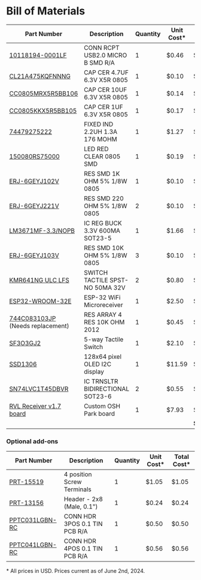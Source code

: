 # Bill of Materials

| Part Number                                                                                                                                | Description                      | Quantity | Unit Cost&ast; | Total Cost&ast; |
| ------------------------------------------------------------------------------------------------------------------------------------------ | -------------------------------- | -------- | -------------- | --------------- |
| [10118194-0001LF](https://www.digikey.com/product-detail/en/amphenol-icc-fci/10118194-0001LF/609-4618-1-ND/2785382)                        | CONN RCPT USB2.0 MICRO B SMD R/A | 1        | $0.46          | $0.46           |
| [ CL21A475KQFNNNG](https://www.digikey.com/product-detail/en/samsung-electro-mechanics/CL21A475KQFNNNG/1276-6465-1-ND/5958093)             | CAP CER 4.7UF 6.3V X5R 0805      | 1        | $0.10          | $0.10           |
| [ CC0805MRX5R5BB106](https://www.digikey.com/en/products/detail/yageo/CC0805MRX5R5BB106/7164457)                                           | CAP CER 10UF 6.3V X5R 0805       | 1        | $0.14          | $0.14           |
| [ CC0805KKX5R5BB105](https://www.digikey.com/en/products/detail/yageo/CC0805KKX5R5BB105/5884149)                                           | CAP CER 1UF 6.3V X5R 0805        | 1        | $0.17          | $0.17           |
| [ 74479275222](https://www.digikey.com/product-detail/en/w-rth-elektronik/74479275222/732-9708-1-ND/5870862)                               | FIXED IND 2.2UH 1.3A 176 MOHM    | 1        | $1.27          | $1.27           |
| [150080RS75000](https://www.digikey.com/product-detail/en/w-rth-elektronik/150080RS75000/732-4984-1-ND/4489916)                            | LED RED CLEAR 0805 SMD           | 1        | $0.19          | $0.19           |
| [ERJ-6GEYJ102V](https://www.digikey.com/product-detail/en/panasonic-electronic-components/ERJ-6GEYJ102V/P1-0KACT-ND/42833)                 | RES SMD 1K OHM 5% 1/8W 0805      | 1        | $0.10          | $0.10           |
| [ERJ-6GEYJ221V](https://www.digikey.com/en/products/detail/panasonic-electronic-components/ERJ-6GEYJ221V/89706)                            | RES SMD 220 OHM 5% 1/8W 0805     | 2        | $0.10          | $0.20           |
| [LM3671MF-3.3/NOPB](https://www.digikey.com/product-detail/en/texas-instruments/LM3671MF-3.3-NOPB/LM3671MF-3.3-NOPBCT-ND/1590190)          | IC REG BUCK 3.3V 600MA SOT23-5   | 1        | $1.66          | $1.66           |
| [ERJ-6GEYJ103V](https://www.digikey.com/product-detail/en/panasonic-electronic-components/ERJ-6GEYJ103V/P10KACT-ND/43118)                  | RES SMD 10K OHM 5% 1/8W 0805     | 3        | $0.10          | $0.30           |
| [KMR641NG ULC LFS](https://www.digikey.com/product-detail/en/c-k/KMR641NG-ULC-LFS/CKN10686CT-ND/6035358)                                   | SWITCH TACTILE SPST-NO 50MA 32V  | 2        | $0.80          | $1.60           |
| [ESP32-WROOM-32E](https://www.digikey.com/en/products/detail/espressif-systems/ESP32-WROOM-32E-N4/11613125)                                | ESP-32 WiFi Microreceiver        | 1        | $2.50          | $2.50           |
| [744C083103JP](https://www.digikey.com/product-detail/en/cts-resistor-products/744C083103JP/744C083103JPCT-ND/1117754) (Needs replacement) | RES ARRAY 4 RES 10K OHM 2012     | 1        | $0.45          | $0.45           |
| [SF3O3GJ2](https://www.sparkfun.com/products/10063)                                                                                        | 5-way Tactile Switch             | 1        | $2.10          | $2.10           |
| [SSD1306](https://www.amazon.com/gp/product/B01HHOAQ5A/)                                                                                   | 128x64 pixel OLED I2C display    | 1        | $11.59         | $11.59          |
| [SN74LVC1T45DBVR](https://www.digikey.com/product-detail/en/texas-instruments/SN74LVC1T45DBVR/296-16843-1-ND/639459)                       | IC TRNSLTR BIDIRECTIONAL SOT23-6 | 2        | $0.55          | $1.10           |
| [RVL Receiver v1.7 board](https://oshpark.com/shared_projects/RHi5VRXz)                                                                    | Custom OSH Park board            | 1        | $7.93          | $7.93           |
|                                                                                                                                            |                                  |          |                | **$31.69**      |

### Optional add-ons

| Part Number                                                                                                            | Description                   | Quantity | Unit Cost&ast; | Total Cost&ast; |
| ---------------------------------------------------------------------------------------------------------------------- | ----------------------------- | -------- | -------------- | --------------- |
| [PRT-15519](https://www.sparkfun.com/products/15519)                                                                   | 4 position Screw Terminals    | 1        | $1.05          | $1.05           |
| [PRT-13156](https://www.sparkfun.com/products/13156)                                                                   | Header - 2x8 (Male, 0.1")     | 1        | $0.24          | $0.24           |
| [PPTC031LGBN-RC](https://www.digikey.com/product-detail/en/sullins-connector-solutions/PPTC031LGBN-RC/S5439-ND/775897) | CONN HDR 3POS 0.1 TIN PCB R/A | 1        | $0.50          | $0.50           |
| [PPTC041LGBN-RC](https://www.digikey.com/products/en?keywords=%20PPTC041LGBN-RC%20)                                    | CONN HDR 4POS 0.1 TIN PCB R/A | 1        | $0.56          | $0.56           |

&ast; All prices in USD. Prices current as of June 2nd, 2024.
